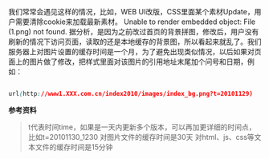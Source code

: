 我们常常会遇见这样的情况，比如，WEB UI改版，CSS里面某个素材Update，用户需要清除cookie来加载最新素材。Unable to render embedded object: File (1.png) not found.据分析，是因为之前改过首页的背景拼图，修改后，用户没有刷新的情况下访问页面，读取的还是本地缓存的背景图，所以看起来就乱了。我们服务器上对图片设置的缓存时间是一个月，为了避免出现类似情况，以后如果对页面上的图片做了修改，把样式里面对该图片的引用地址末尾加个问号和日期，例如：```cssurl(http://www1.XXX.com.cn/index2010/images/index_bg.png?t=20101129)```**参考资料**>t代表时间time，如果是一天内更新多个版本，可以再加更详细的时间点，比如t=20101130_1230>对图片文件的缓存时间是30天>对html、js、css等文本文件的缓存时间是15分钟